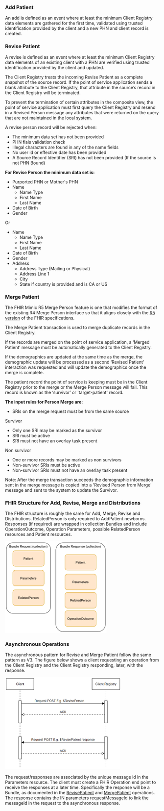 
### Add Patient

An add is defined as an event where at least the minimum Client Registry data elements are gathered for the first time, validated using trusted identification provided by the client and a new PHN and client record is created. 

### Revise Patient

A revise is defined as an event where at least the minimum Client Registry data elements of an existing client with a PHN are verified using trusted identification provided by the client and updated. 

The Client Registry treats the incoming Revise Patient as a complete snapshot of the source record. If the point of service application sends a blank attribute to the Client Registry, that attribute in the source’s record in the Client Registry will be terminated. 

To prevent the termination of certain attributes in the composite view, the point of service application must first query the Client Registry and resend in a Revised Person message any attributes that were returned on the query that are not maintained in the local system.

A revise person record will be rejected when:
- The minimum data set has not been provided
- PHN fials validation check
- Illegal characters are found in any of the name fields
- No user id or effective date has been provided
- A Source Record Identifier (SRI) has not been provided (If the source is not PHN Bound)

**For Revise Person the minimum data set is:**
- Purported PHN or Mother's PHN
- Name
  - Name Type
  - First Name
  - Last Name
- Date of Birth
- Gender

Or

- Name
  - Name Type
  - First Name
  - Last Name
- Date of Birth
- Gender
- Address
  - Address Type (Mailing or Physical)
  - Address Line 1
  - City
  - State if country is provided and is CA or US


### Merge Patient

The FHIR Mimic R5 Merge Person feature is one that modifies the format of the existing R4 Merge Person interface so that it aligns closely with the [R5 version](https://www.hl7.org/fhir/R5/patient-operation-merge.html) of the FHIR specifications.

The Merge Patient transaction is used to merge duplicate records in the Client Registry. 

If the records are merged on the point of service application, a ‘Merged Patient’ message must be automatically generated to the Client Registry. 

If the demographics are updated at the same time as the merge, the demographic update will be processed as a second ‘Revised Patient’ interaction was requested and will update the demographics once the merge is complete. 

The patient record the point of service is keeping must be in the Client Registry prior to the merge or the Merge Person message will fail. This record is known as the ‘survivor’ or 'target-patient' record.

**The input rules for Person Merge are:**
- SRIs on the merge request must be from the same source

Survivor
- Only one SRI may be marked as the survivor
- SRI must be active
- SRI must not have an overlay task present

Non survivor
- One or more records may be marked as non survivors
- Non-survivor SRIs must be active
- Non-survivor SRIs must not have an overlay task present

Note: After the merge transaction succeeds the demographic information sent in the merge message is copied into a 'Revised Person from Merge' message and sent to the system to update the Survivor.

### FHIR Structure for Add, Revise, Merge and Distributions

The FHIR structure is roughly the same for Add, Merge, Revise and Distributions. RelatedPerson is only required to AddPatient newborns.  Responses (if required) are wrapped in collection Bundles and include OperationOutcome, Operation Parameters, possible RelatedPerson resources and Patient resources.

<span>
	<img src="revise_merge_fhir.png" height="300"/>
</span>


### Asynchronous Operations

The asynchronous pattern for Revise and Merge Patient follow the same pattern as V3. The figure below shows a client requesting an operation from the Client Registry and the Client Registry responding, later, with the response.

<span>
	<img src="asyncSequence.png" height="300"/>
</span>


The request/responses are associated by the unique message id in the Parameters resource. The client must create a FHIR Operation end point to receive the responses at a later time.  Specifically the response will be a Bundle, as documented in the [RevisePatient](OperationDefinition-bc-patient-revise.html) and [MergePatient](OperationDefinition-bc-patient-merge.html) operations. The response contains the IN parameters requestMessageId to link the messageId in the request to the asynchronous response.



